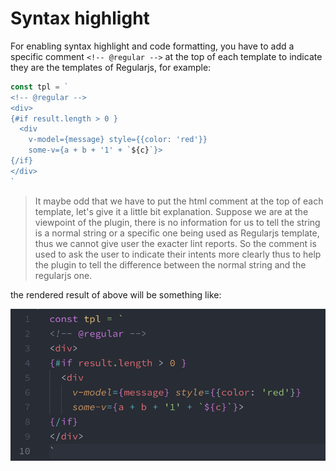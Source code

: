 # Syntax highlight

For enabling syntax highlight and code formatting, you have to add a specific comment `<!-- @regular -->` at the top of each template to indicate they are the templates of Regularjs, for example:

```js
const tpl = `
<!-- @regular -->
<div>
{#if result.length > 0 }
  <div 
    v-model={message} style={{color: 'red'}} 
    some-v={a + b + '1' + `${c}`}>
{/if}
</div>
`
```

> It maybe odd that we have to put the html comment at the top of each template, let's give it a little bit explanation. Suppose we are at the viewpoint of the plugin, there is no information for us to tell the string is a normal string or a specific one being used as Regularjs template, thus we cannot give user the exacter lint reports. So the comment is used to ask the user to indicate their intents more clearly thus to help the plugin to tell the difference between the normal string and the regularjs one.

the rendered result of above will be something like:

<img src="https://github.com/hsiaosiyuan0/vscode-regularjs/blob/master/assets/syntax-highlight-inline.png" width="600" />
